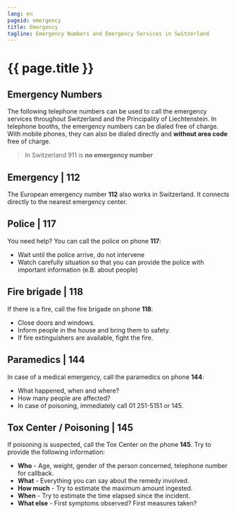 ```yaml
---
lang: en
pageid: emergency
title: Emergency
tagline: Emergency Numbers and Emergency Services in Switzerland
---
```

# {{ page.title }}

## Emergency Numbers
The following telephone numbers can be used to call the emergency services throughout Switzerland and the Principality of Liechtenstein.
In telephone booths, the emergency numbers can be dialed free of charge.
With mobile phones, they can also be dialed directly and **without area code** free of charge.

> In Switzerland 911 is **no emergency number**

## Emergency | 112
The European emergency number **112** also works in Switzerland. 
It connects directly to the nearest emergency center.

## Police | 117
You need help? You can call the police on phone **117**:
- Wait until the police arrive, do not intervene
- Watch carefully situation so that you can provide the police with important information (e.B. about people)

## Fire brigade | 118
If there is a fire, call the fire brigade on phone **118**:
- Close doors and windows.
- Inform people in the house and bring them to safety.
- If fire extinguishers are available, fight the fire.

## Paramedics | 144
In case of a medical emergency, call the paramedics on phone **144**:
- What happened, when and where?
- How many people are affected?
- In case of poisoning, immediately call 01 251-5151 or 145.


## Tox Center / Poisoning | 145
If poisoning is suspected, call the Tox Center on the phone **145**.
Try to provide the following information:
- **Who** - Age, weight, gender of the person concerned, telephone number for callback.
- **What** - Everything you can say about the remedy involved.
- **How much** - Try to estimate the maximum amount ingested.
- **When** - Try to estimate the time elapsed since the incident.
- **What else** - First symptoms observed? First measures taken?
